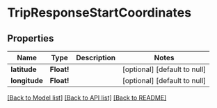 # TripResponseStartCoordinates

## Properties
Name | Type | Description | Notes
------------ | ------------- | ------------- | -------------
**latitude** | **Float!** |  | [optional] [default to null]
**longitude** | **Float!** |  | [optional] [default to null]

[[Back to Model list]](../README.md#documentation-for-models) [[Back to API list]](../README.md#documentation-for-api-endpoints) [[Back to README]](../README.md)


